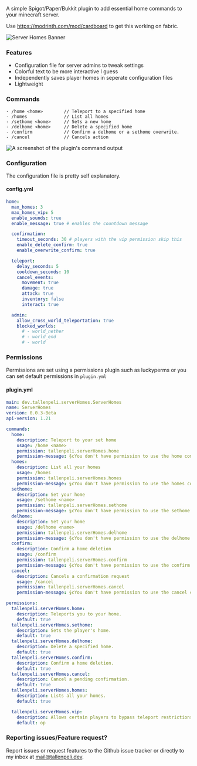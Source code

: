 A simple Spigot/Paper/Bukkit plugin to add essential home commands to your minecraft server.

Use https://modrinth.com/mod/cardboard to get this working on fabric.

![Server Homes Banner](https://cdn.modrinth.com/data/cached_images/c4ba370356e8c6fd7e26a2523a69d01e6733d7b2.png)

### Features
- Configuration file for server admins to tweak settings
- Colorful text to be more interactive I guess
- Independently saves player homes in seperate configuration files
- Lightweight

### Commands
```
- /home <home>        // Teleport to a specified home
- /homes              // List all homes
- /sethome <home>     // Sets a new home
- /delhome <home>     // Delete a specified home
- /confirm            // Confirm a delhome or a sethome overwrite.
- /cancel             // Cancels action
```

![A screenshot of the plugin's command output](https://cdn.modrinth.com/data/cached_images/13946241bdb680f7b70ae0459e8c6d0ca0ad7687.png)

### Configuration
The configuration file is pretty self explanatory.

#### config.yml
```yaml
home:
  max_homes: 3
  max_homes_vip: 5
  enable_sounds: true
  enable_message: true # enables the countdown message

  confirmation:
    timeout_seconds: 30 # players with the vip permission skip this
    enable_delete_confirm: true
    enable_overwrite_confirm: true

  teleport:
    delay_seconds: 5
    cooldown_seconds: 10
    cancel_events:
      movement: true
      damage: true
      attack: true
      inventory: false
      interact: true

  admin:
    allow_cross_world_teleportation: true
    blocked_worlds:
      # - world_nether
      # - world_end
      # - world
```

### Permissions
Permissions are set using a permissions plugin such as luckyperms or you can set default permissions in `plugin.yml`

#### plugin.yml
```yaml
main: dev.tallenpeli.serverHomes.ServerHomes
name: ServerHomes
version: 0.0.3-Beta
api-version: 1.21

commands:
  home:
    description: Teleport to your set home
    usage: /home <name>
    permission: tallenpeli.serverHomes.home
    permission-message: §cYou don't have permission to use the home command!
  homes:
    description: List all your homes
    usage: /homes
    permission: tallenpeli.serverHomes.homes
    permission-message: §cYou don't have permission to use the homes command!
  sethome:
    description: Set your home
    usage: /sethome <name>
    permission: tallenpeli.serverHomes.sethome
    permission-message: §cYou don't have permission to use the sethome command!
  delhome:
    description: Set your home
    usage: /delhome <name>
    permission: tallenpeli.serverHomes.delhome
    permission-message: §cYou don't have permission to use the delhome command!
  confirm:
    description: Confirm a home deletion
    usage: /confirm
    permission: tallenpeli.serverHomes.confirm
    permission-message: §cYou don't have permission to use the confirm command!
  cancel:
    description: Cancels a confirmation request
    usage: /cancel
    permission: tallenpeli.serverHomes.cancel
    permission-message: §cYou don't have permission to use the cancel command!

permissions:
  tallenpeli.serverHomes.home:
    description: Teleports you to your home.
    default: true
  tallenpeli.serverHomes.sethome:
    description: Sets the player's home.
    default: true
  tallenpeli.serverHomes.delhome:
    description: Delete a specified home.
    default: true
  tallenpeli.serverHomes.confirm:
    description: Confirm a home deletion.
    default: true
  tallenpeli.serverHomes.cancel:
    description: Cancel a pending confirmation.
    default: true
  tallenpeli.serverHomes.homes:
    description: Lists all your homes.
    default: true

  tallenpeli.serverHomes.vip:
    description: Allows certain players to bypass teleport restrictions.
    default: op
```

### Reporting issues/Feature request?
Report issues or request features to the Github issue tracker or directly to my inbox at [mail@tallenpeli.dev](mailto:mail@tallenpeli.dev).
